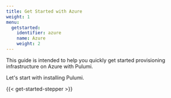 ```yaml
---
title: Get Started with Azure
weight: 1
menu:
  getstarted:
    identifier: azure
    name: Azure
    weight: 2
---
```


This guide is intended to help you quickly get started provisioning infrastructure on Azure with Pulumi.

<!-- TODO embellish the summary/overview of the guide. -->

Let's start with installing Pulumi.

{{< get-started-stepper >}}
